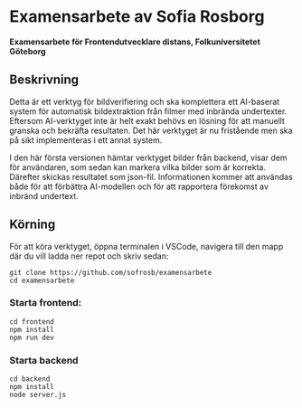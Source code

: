 # Examensarbete av Sofia Rosborg

**Examensarbete för Frontendutvecklare distans, Folkuniversitetet Göteborg**

## Beskrivning

Detta är ett verktyg för bildverifiering och ska komplettera ett AI-baserat system för automatisk bildextraktion från filmer med inbrända undertexter. Eftersom AI-verktyget inte är helt exakt behövs en lösning för att manuellt granska och bekräfta resultaten. Det här verktyget är nu fristående men ska på sikt implementeras i ett annat system.

I den här första versionen hämtar verktyget bilder från backend, visar dem för användaren, som sedan kan markera vilka bilder som är korrekta. Därefter skickas resultatet som json-fil. Informationen kommer att användas både för att förbättra AI-modellen och för att rapportera förekomst av inbränd undertext.

## Körning

För att köra verktyget, öppna terminalen i VSCode, navigera till den mapp där du vill ladda ner repot och skriv sedan:

```
git clone https://github.com/sofrosb/examensarbete
cd examensarbete
```

### Starta frontend:

```
cd frontend
npm install
npm run dev
```

### Starta backend

```
cd backend
npm install
node server.js
```
